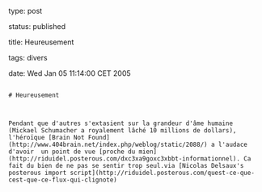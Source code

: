 type: post
status: published
title: Heureusement
tags: divers
date: Wed Jan 05 11:14:00 CET 2005
~~~~~~
# Heureusement

Pendant que d'autres s'extasient sur la grandeur d'âme humaine (Mickael Schumacher a royalement lâché 10 millions de dollars), l'héroïque [Brain Not Found](http://www.404brain.net/index.php/weblog/static/2088/) a l'audace d'avoir  un point de vue [proche du mien](http://riduidel.posterous.com/dxc3xa9goxc3xbbt-informationnel). Ca fait du bien de ne pas se sentir trop seul.via [Nicolas Delsaux's posterous import script](http://riduidel.posterous.com/quest-ce-que-cest-que-ce-flux-qui-clignote)